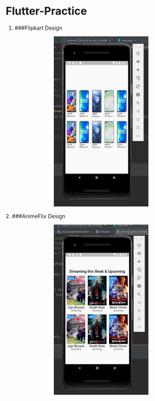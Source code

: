 # Flutter-Practice
1. ###Flipkart Design
<p align=center>
  <img src="https://github.com/Pulkit008/Flutter-Practice/blob/main/1%20FlipkartDesign/ScreenShot.JPG" width=250 height=450 />
</p>
2. ###AnimeFlix Design
<p align=center><img src="https://github.com/Pulkit008/Flutter-Practice/blob/main/2%20AnimePageDesign/ScreenShot.JPG" width=250 height=450 /></p>
